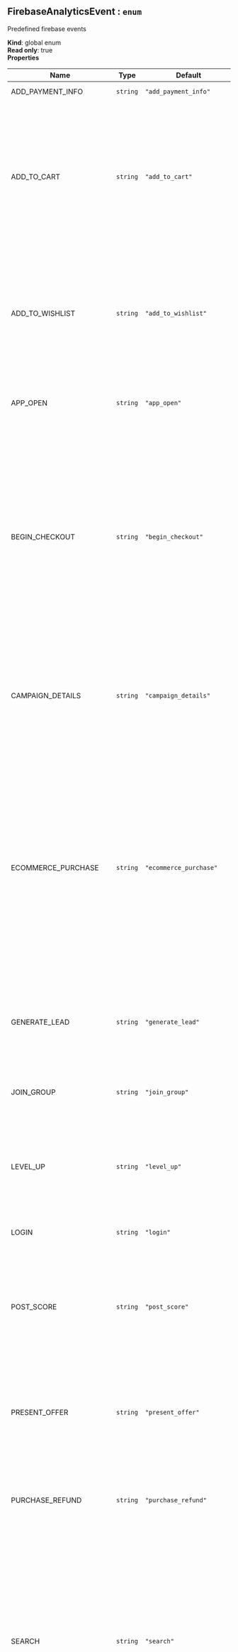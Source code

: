 <a name="FirebaseAnalyticsEvent"></a>

## FirebaseAnalyticsEvent : <code>enum</code>
Predefined firebase events

**Kind**: global enum  
**Read only**: true  
**Properties**

| Name | Type | Default | Description |
| --- | --- | --- | --- |
| ADD_PAYMENT_INFO | <code>string</code> | <code>&quot;add_payment_info&quot;</code> | Add Payment Info event. This event signifies that a user has submitted their payment information to your app. |
| ADD_TO_CART | <code>string</code> | <code>&quot;add_to_cart&quot;</code> | E-Commerce Add To Cart event. This event signifies that an item was added to a cart for purchase. <br /> **params**<br /><ul> <li> FirebaseAnalytics.Param.ITEM_ID (String)</li> <li> FirebaseAnalytics.Param.ITEM_NAME (String)</li> <li> FirebaseAnalytics.Param.ITEM_CATEGORY (String)</li> <li> FirebaseAnalytics.Param.QUANTITY (Number)</li> <li> FirebaseAnalytics.Param.PRICE (Number)</li> <li> FirebaseAnalytics.Param.VALUE (Number)</li> <li> FirebaseAnalytics.Param.CURRENCY (String)</li> <li> FirebaseAnalytics.Param.ORIGIN (String)</li> <li> FirebaseAnalytics.Param.ITEM_LOCATION_ID (String)</li> <li> FirebaseAnalytics.Param.DESTINATION (String)</li> <li> FirebaseAnalytics.Param.START_DATE (String)</li> <li> FirebaseAnalytics.Param.END_DATE (String)</li></ul> |
| ADD_TO_WISHLIST | <code>string</code> | <code>&quot;add_to_wishlist&quot;</code> | E-Commerce Add To Wishlist event. This event signifies that an item was added to a wishlist. Use this event to identify popular gift items in your app.<br /> **params**<br /><ul> <li>FirebaseAnalytics.Param.ITEM_ID (String)</li> <li>FirebaseAnalytics.Param.ITEM_NAME (String)</li> <li>FirebaseAnalytics.Param.ITEM_CATEGORY (String)</li> <li>FirebaseAnalytics.Param.QUANTITY (Number)</li> <li>FirebaseAnalytics.Param.PRICE (Number)</li> <li>FirebaseAnalytics.Param.VALUE (Number)</li> <li>FirebaseAnalytics.Param.CURRENCY (String)</li> <li>FirebaseAnalytics.Param.ITEM_LOCATION_ID (String)</li></ul> |
| APP_OPEN | <code>string</code> | <code>&quot;app_open&quot;</code> | App Open event. By logging this event when an App becomes active, developers can understand how often users leave and return during the course of a Session. Although Sessions are automatically reported, this event can provide further clarification around the continuous engagement of app-users |
| BEGIN_CHECKOUT | <code>string</code> | <code>&quot;begin_checkout&quot;</code> | E-Commerce Begin Checkout event. This event signifies that a user has begun the process of checking out.<br /> **params**<br /><ul> <li>FirebaseAnalytics.Param.VALUE (Number)</li> <li>FirebaseAnalytics.Param.CURRENCY (String)</li> <li>FirebaseAnalytics.Param.TRANSACTION_ID (String)</li> <li>FirebaseAnalytics.Param.NUMBER_OF_NIGHTS (Number)  for hotel bookings</li> <li>FirebaseAnalytics.Param.NUMBER_OF_ROOMS (Number)  for hotel bookings</li> <li>FirebaseAnalytics.Param.NUMBER_OF_PASSENGERS (Number)  for travel bookings</li> <li>FirebaseAnalytics.Param.ORIGIN (String)  for travel bookings</li> <li>FirebaseAnalytics.Param.DESTINATION (String)  for travel bookings</li> <li>FirebaseAnalytics.Param.START_DATE (String)  for travel bookings</li> <li>FirebaseAnalytics.Param.END_DATE (String)  for travel bookings</li> <li>FirebaseAnalytics.Param.TRAVEL_CLASS (String)  for travel bookings</li></ul> |
| CAMPAIGN_DETAILS | <code>string</code> | <code>&quot;campaign_details&quot;</code> | Campaign Detail event. Log this event to supply the referral details of a re-engagement campaign.<br /> **params**<br /><ul> <li>FirebaseAnalytics.Param.SOURCE</li> <li>FirebaseAnalytics.Param.MEDIUM</li> <li>FirebaseAnalytics.Param.CAMPAIGN</li> <li>FirebaseAnalytics.Param.TERM</li> <li>FirebaseAnalytics.Param.CONTENT</li> <li>FirebaseAnalytics.Param.ACLID</li> <li>FirebaseAnalytics.Param.CP1</li></ul> |
| ECOMMERCE_PURCHASE | <code>string</code> | <code>&quot;ecommerce_purchase&quot;</code> | E-Commerce Purchase event. This event signifies that an item was purchased by a user.<br/ > **params**<br /><ul> <li>FirebaseAnalytics.Param.CURRENCY (String)</li> <li>FirebaseAnalytics.Param.VALUE (Number)</li> <li>FirebaseAnalytics.Param.TRANSACTION_ID (String)</li> <li>FirebaseAnalytics.Param.TAX (Number)</li> <li>FirebaseAnalytics.Param.SHIPPING (Number)</li> <li>FirebaseAnalytics.Param.COUPON (String)</li> <li>FirebaseAnalytics.Param.LOCATION (String)</li> <li>FirebaseAnalytics.Param.NUMBER_OF_NIGHTS (Number)  for hotel bookings</li> <li>FirebaseAnalytics.Param.NUMBER_OF_ROOMS (Number)  for hotel bookings</li> <li>FirebaseAnalytics.Param.NUMBER_OF_PASSENGERS (Number)  for travel bookings</li> <li>FirebaseAnalytics.Param.ORIGIN (String)  for travel bookings</li> <li>FirebaseAnalytics.Param.DESTINATION (String)  for travel bookings</li> <li>FirebaseAnalytics.Param.START_DATE (String)  for travel bookings</li> <li>FirebaseAnalytics.Param.END_DATE (String)  for travel bookings</li> <li>FirebaseAnalytics.Param.TRAVEL_CLASS (String)  for travel bookings</li></ul> |
| GENERATE_LEAD | <code>string</code> | <code>&quot;generate_lead&quot;</code> | Generate Lead event. Log this event when a lead has been generated in the app to understand the efficacy of your install and re-engagement campaigns.<br /> **params**<br /><ul> <li>FirebaseAnalytics.Param.CURRENCY (String)</li> <li>FirebaseAnalytics.Param.VALUE (Number)</li></ul> |
| JOIN_GROUP | <code>string</code> | <code>&quot;join_group&quot;</code> | Join Group event. Log this event when a user joins a group such as a guild, team or family. Use this event to analyze how popular certain groups or social features are in your app.<br /> **params**<br /><ul> <li>FirebaseAnalytics.Param.GROUP_ID (String)</li></ul> |
| LEVEL_UP | <code>string</code> | <code>&quot;level_up&quot;</code> | Level Up event. This event signifies that a player has leveled up in your gaming app. It can help you gauge the level distribution of your userbase and help you identify certain levels that are difficult to pass.<br /> **params**<br /><ul> <li>FirebaseAnalytics.Param.LEVEL (Number)</li> <li>FirebaseAnalytics.Param.CHARACTER (String)</li></ul> |
| LOGIN | <code>string</code> | <code>&quot;login&quot;</code> | Login event. Apps with a login feature can report this event to signify that a user has logged in<br /> **params**<br /><ul> <li>FirebaseAnalytics.Param.METHOD (String)</li></ul> |
| POST_SCORE | <code>string</code> | <code>&quot;post_score&quot;</code> | Post Score event. Log this event when the user posts a score in your gaming app. This event can help you understand how users are actually performing in your game and it can help you correlate high scores with certain audiences or behaviors.<br /> **params**<br /><ul> <li>FirebaseAnalytics.Param.SCORE (Number)</li> <li>FirebaseAnalytics.Param.LEVEL (Number)</li> <li>FirebaseAnalytics.Param.CHARACTER (String)</li></ul> |
| PRESENT_OFFER | <code>string</code> | <code>&quot;present_offer&quot;</code> | Present Offer event. This event signifies that the app has presented a purchase offer to a user.<br /> **params**<br /><ul> <li>FirebaseAnalytics.Param.ITEM_ID (String)</li> <li>FirebaseAnalytics.Param.ITEM_NAME (String)</li> <li>FirebaseAnalytics.Param.ITEM_CATEGORY (String)</li> <li>FirebaseAnalytics.Param.QUANTITY (Number)</li> <li>FirebaseAnalytics.Param.PRICE (Number)</li> <li>FirebaseAnalytics.Param.VALUE (Number)</li> <li>FirebaseAnalytics.Param.CURRENCY (String)</li> <li>FirebaseAnalytics.Param.ITEM_LOCATION_ID (String)</li></ul> |
| PURCHASE_REFUND | <code>string</code> | <code>&quot;purchase_refund&quot;</code> | E-Commerce Purchase Refund event. This event signifies that an item purchase was refunded. **params**<br /><ul> <li>FirebaseAnalytics.Param.CURRENCY (String)</li> <li>FirebaseAnalytics.Param.VALUE (Number)</li> <li>FirebaseAnalytics.Param.TRANSACTION_ID (String)</li></ul> |
| SEARCH | <code>string</code> | <code>&quot;search&quot;</code> | Search event. Apps that support search features can use this event to contextualize search operations by supplying the appropriate, corresponding parameters. This event can help you identify the most popular content in your app.<br /> **params**<br /><ul> <li>FirebaseAnalytics.Param.SEARCH_TERM (String)</li> <li>FirebaseAnalytics.Param.NUMBER_OF_NIGHTS (Number)  for hotel bookings</li> <li>FirebaseAnalytics.Param.NUMBER_OF_ROOMS (Number)  for hotel bookings</li> <li>FirebaseAnalytics.Param.NUMBER_OF_PASSENGERS (Number)  for travel bookings</li> <li>FirebaseAnalytics.Param.ORIGIN (String)  for travel bookings</li> <li>FirebaseAnalytics.Param.DESTINATION (String)  for travel bookings</li> <li>FirebaseAnalytics.Param.START_DATE (String)  for travel bookings</li> <li>FirebaseAnalytics.Param.END_DATE (String)  for travel bookings</li> <li>FirebaseAnalytics.Param.TRAVEL_CLASS (String)  for travel bookings</li></ul> |
| SELECT_CONTENT | <code>string</code> | <code>&quot;select_content&quot;</code> | Select Content event. This general purpose event signifies that a user has selected some content of a certain type in an app. The content can be any object in your app. This event can help you identify popular content and categories of content in your app.<br /> **params**<br /><ul> <li>FirebaseAnalytics.Param.CONTENT_TYPE (String)</li> <li>FirebaseAnalytics.Param.ITEM_ID (String)</li></ul> |
| SHARE | <code>string</code> | <code>&quot;share&quot;</code> | Share event. Apps with social features can log the Share event to identify the most viral content.<br /> **params**<br /><ul> <li>FirebaseAnalytics.Param.CONTENT_TYPE (String)</li> <li>FirebaseAnalytics.Param.ITEM_ID (String)</li> <li>FirebaseAnalytics.Param.METHOD (String)</li></ul> |
| SIGN_UP | <code>string</code> | <code>&quot;sign_up&quot;</code> | Sign Up event. This event indicates that a user has signed up for an account in your app. The parameter signifies the method by which the user signed up. Use this event to understand the different behaviors between logged in and logged out users.<br /> **params**<br /><ul> <li>FirebaseAnalytics.Param.METHOD (String)</li></ul> |
| SPEND_VIRTUAL_CURRENCY | <code>string</code> | <code>&quot;spend_virtual_currency&quot;</code> | Spend Virtual Currency event. This event tracks the sale of virtual goods in your app and can help you identify which virtual goods are the most popular objects of purchase.<br /> **params**<br /><ul> <li>FirebaseAnalytics.Param.ITEM_NAME (String)</li> <li>FirebaseAnalytics.Param.VIRTUAL_CURRENCY_NAME (String)</li> <li>FirebaseAnalytics.Param.VALUE (Number or Number)</li></ul> |
| TUTORIAL_BEGIN | <code>string</code> | <code>&quot;tutorial_begin&quot;</code> | Tutorial Begin event. This event signifies the start of the on-boarding process in your app. |
| TUTORIAL_COMPLETE | <code>string</code> | <code>&quot;tutorial_complete&quot;</code> | Tutorial End event. Use this event to signify the user’s completion of your app’s on-boarding process. |
| UNLOCK_ACHIEVEMENT | <code>string</code> | <code>&quot;unlock_achievement&quot;</code> | Unlock Achievement event. Log this event when the user has unlocked an achievement in your game. Since achievements generally represent the breadth of a gaming experience, this event can help you understand how many users are experiencing all that your game has to offer. |
| VIEW_ITEM | <code>string</code> | <code>&quot;view_item&quot;</code> | View Item event. This event signifies that some content was shown to the user. This content may be a product, a webpage or just a simple image or text. Use the appropriate parameters to contextualize the event. Use this event to discover the most popular items viewed in your app.<br /> **params**<br /><ul> <li>FirebaseAnalytics.Param.ITEM_ID (String)</li> <li>FirebaseAnalytics.Param.ITEM_NAME (String)</li> <li>FirebaseAnalytics.Param.ITEM_CATEGORY (String)</li> <li>FirebaseAnalytics.Param.ITEM_LOCATION_ID (String)</li> <li>FirebaseAnalytics.Param.PRICE (Number)</li> <li>FirebaseAnalytics.Param.QUANTITY (Number)</li> <li>FirebaseAnalytics.Param.CURRENCY (String)</li> <li>FirebaseAnalytics.Param.+ FirebaseAnalytics.Param.VALUE (Number)</li> <li>FirebaseAnalytics.Param.FLIGHT_NUMBER (String)  for travel bookings</li> <li>FirebaseAnalytics.Param.NUMBER_OF_PASSENGERS (Number)  for travel bookings</li> <li>FirebaseAnalytics.Param.NUMBER_OF_NIGHTS (Number)  for travel bookings</li> <li>FirebaseAnalytics.Param.NUMBER_OF_ROOMS (Number)  for travel bookings</li> <li>FirebaseAnalytics.Param.ORIGIN (String)  for travel bookings</li> <li>FirebaseAnalytics.Param.DESTINATION (String)  for travel bookings</li> <li>FirebaseAnalytics.Param.START_DATE (String)  for travel bookings</li> <li>FirebaseAnalytics.Param.END_DATE (String)  for travel bookings</li> <li>FirebaseAnalytics.Param.SEARCH_TERM (String)  for travel bookings</li> <li>FirebaseAnalytics.Param.TRAVEL_CLASS (String)  for travel bookings</li></ul> |
| VIEW_ITEM_LIST | <code>string</code> | <code>&quot;view_item_list&quot;</code> | View Item List event. Log this event when the user has been presented with a list of items of a certain category. |
| VIEW_SEARCH_RESULTS | <code>string</code> | <code>&quot;view_search_results&quot;</code> | View Search Results event. Log this event when the user has been presented with the results of a search. |
| EARN_VIRTUAL_CURRENCY | <code>string</code> | <code>&quot;earn_virtual_currency&quot;</code> | Earn Virtual Currency event. This event tracks the awarding of virtual currency in your app.<br /> **params**<br /><ul> <li>FirebaseAnalytics.Param.VIRTUAL_CURRENCY_NAME (String)</li> <li>FirebaseAnalytics.Param.VALUE (Number)</li></ul> |

